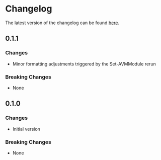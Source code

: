 # Changelog

The latest version of the changelog can be found [here](https://github.com/Azure/bicep-registry-modules/blob/main/avm/res/api-management/service/cache/CHANGELOG.md).

## 0.1.1

### Changes

- Minor formatting adjustments triggered by the Set-AVMModule rerun

### Breaking Changes

- None

## 0.1.0

### Changes

- Initial version

### Breaking Changes

- None
